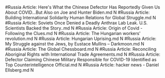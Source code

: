 #Russia
Article: Here's What the Chinese Defector Has Reportedly Given Us About COVID...But Also on Joe and Hunter Biden.md N
#Russia
Article: Building International Solidarity Human Relations for Global Struggle.md N
#Russia
Article: Soviets Once Denied a Deadly Anthrax Lab Leak. U.S. Scientists Backed the Story..md N
#Russia
Article: Origin of Covid - Following the Clues.md N
#Russia
Article: The Hungarian workers' revolution.md N
#Russia
Article: Hungarian Uprising.md N
#Russia
Article: My Struggle against the Jews, by Eustace Mullins – Darkmoon.md N
#Russia
Article: The Global Chessboard.md N
#Russia
Article: Reconciling Aboriginal Rights with International Trade Agreements.md N
#Russia
Article: Defector Claiming Chinese Military Responsible for COVID-19 Identified as Top Counterintelligence Official.md N
#Russia
Article: hacker news - Daniel Ellsberg.md N
